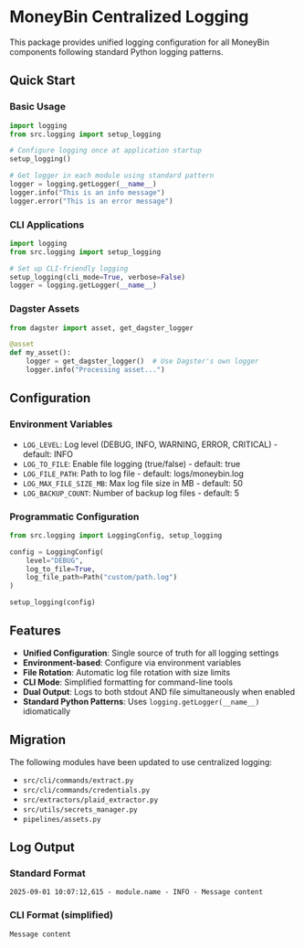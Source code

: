 # MoneyBin Centralized Logging

This package provides unified logging configuration for all MoneyBin components following standard Python logging patterns.

## Quick Start

### Basic Usage

```python
import logging
from src.logging import setup_logging

# Configure logging once at application startup
setup_logging()

# Get logger in each module using standard pattern
logger = logging.getLogger(__name__)
logger.info("This is an info message")
logger.error("This is an error message")
```

### CLI Applications

```python
import logging
from src.logging import setup_logging

# Set up CLI-friendly logging
setup_logging(cli_mode=True, verbose=False)
logger = logging.getLogger(__name__)
```

### Dagster Assets

```python
from dagster import asset, get_dagster_logger

@asset
def my_asset():
    logger = get_dagster_logger()  # Use Dagster's own logger
    logger.info("Processing asset...")
```

## Configuration

### Environment Variables

- `LOG_LEVEL`: Log level (DEBUG, INFO, WARNING, ERROR, CRITICAL) - default: INFO
- `LOG_TO_FILE`: Enable file logging (true/false) - default: true
- `LOG_FILE_PATH`: Path to log file - default: logs/moneybin.log
- `LOG_MAX_FILE_SIZE_MB`: Max log file size in MB - default: 50
- `LOG_BACKUP_COUNT`: Number of backup log files - default: 5

### Programmatic Configuration

```python
from src.logging import LoggingConfig, setup_logging

config = LoggingConfig(
    level="DEBUG",
    log_to_file=True,
    log_file_path=Path("custom/path.log")
)

setup_logging(config)
```

## Features

- **Unified Configuration**: Single source of truth for all logging settings
- **Environment-based**: Configure via environment variables
- **File Rotation**: Automatic log file rotation with size limits
- **CLI Mode**: Simplified formatting for command-line tools
- **Dual Output**: Logs to both stdout AND file simultaneously when enabled
- **Standard Python Patterns**: Uses `logging.getLogger(__name__)` idiomatically

## Migration

The following modules have been updated to use centralized logging:

- `src/cli/commands/extract.py`
- `src/cli/commands/credentials.py`
- `src/extractors/plaid_extractor.py`
- `src/utils/secrets_manager.py`
- `pipelines/assets.py`

## Log Output

### Standard Format

```text
2025-09-01 10:07:12,615 - module.name - INFO - Message content
```

### CLI Format (simplified)

```text
Message content
```
